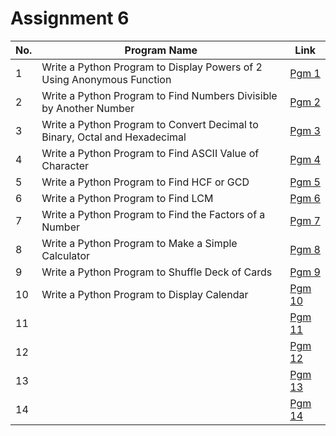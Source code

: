 # Assignment 6 
| No.|Program Name|Link|
|-|-|-|
|1| Write a Python Program to Display Powers of 2 Using Anonymous Function | [Pgm 1](/Python/Assignment_6/6_1.py) |
|2| Write a Python Program to Find Numbers Divisible by Another Number | [Pgm 2](/Python/Assignment_6/6_2.py) |
|3| Write a Python Program to Convert Decimal to Binary, Octal and Hexadecimal | [Pgm 3](/Python/Assignment_6/6_3.py) |
|4| Write a Python Program to Find ASCII Value of Character | [Pgm 4](/Python/Assignment_6/6_4.py) |
|5| Write a Python Program to Find HCF or GCD | [Pgm 5](/Python/Assignment_6/6_5.py) |
|6| Write a Python Program to Find LCM | [Pgm 6](/Python/Assignment_6/6_6.py) |
|7| Write a Python Program to Find the Factors of a Number | [Pgm 7](/Python/Assignment_6/6_7.py) |
|8| Write a Python Program to Make a Simple Calculator | [Pgm 8](/Python/Assignment_6/6_8.py) |
|9| Write a Python Program to Shuffle Deck of Cards | [Pgm 9](/Python/Assignment_6/6_9.py) |
|10| Write a Python Program to Display Calendar | [Pgm 10](/Python/Assignment_6/6_10.py) |
|11|  | [Pgm 11](/Python/Assignment_6/6_11.py) |
|12| | [Pgm 12](/Python/Assignment_6/6_12.py) |
|13| | [Pgm 13](/Python/Assignment_6/6_13.py) |
|14| | [Pgm 14](/Python/Assignment_6/6_14.py) |
